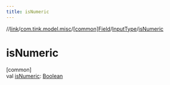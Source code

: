 ```yaml
---
title: isNumeric
---
```

//[link](../../../../index.html)/[com.tink.model.misc](../../index.html)/[[common]Field](../index.html)/[InputType](index.html)/[isNumeric](is-numeric.html)



# isNumeric



[common]\
val [isNumeric](is-numeric.html): [Boolean](https://kotlinlang.org/api/latest/jvm/stdlib/kotlin/-boolean/index.html)




